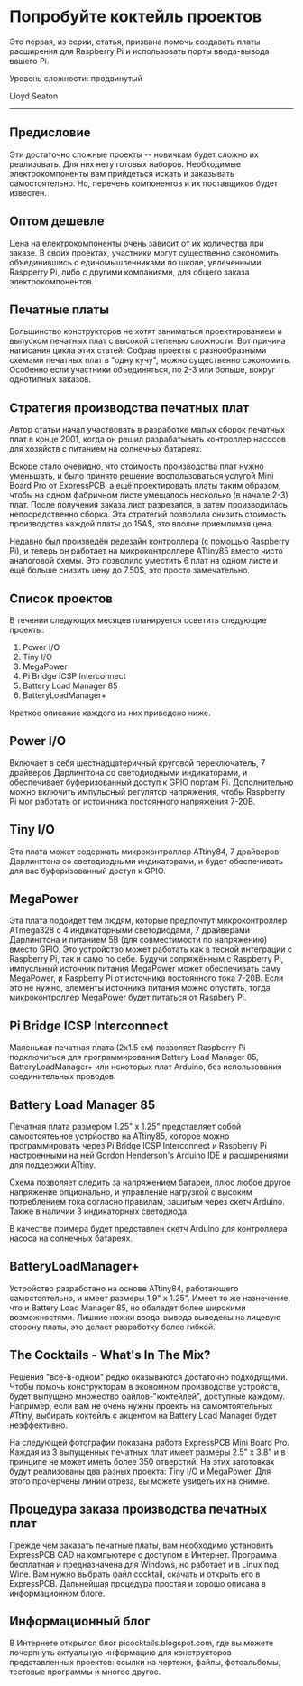 Попробуйте коктейль проектов
============================
Это первая, из серии, статья, призвана помочь создавать платы расширения для Raspberry Pi и использовать порты ввода-вывода вашего Pi.

Уровень сложности: продвинутый

Lloyd Seaton

* * *
Предисловие
--------------
Эти достаточно сложные проекты -- новичкам будет сложно их реализовать. Для них нету готовых наборов. Необходимые электрокомпоненты вам прийдеться искать и заказывать самостоятельно. Но, перечень компонентов и их поставщиков будет известен.


Оптом дешевле
--------------
Цена на електрокомпоненты очень зависит от их количества при заказе. В своих проектах, участники могут существенно сэкономить объединившись с единомышленниками по школе, увлеченными Raspperry Pi, либо с другими компаниями, для общего заказа электрокомпонентов.

Печатные платы
--------
Большинство конструкторов не хотят заниматься проектированием и выпуском печатных плат с высокой степенью сложности. Вот причина написания цикла этих статей. Собрав проекты с разнообразными схемами печатных плат в "одну кучу", можно существенно сэкономить. 
Особенно если участники объединяться, по 2-3 или больше, вокруг однотипных заказов.

Стратегия производства печатных плат
--------------------------
Автор статьи начал участвовать в разработке малых сборок печатных плат в конце 2001, когда он решил разрабатывать контроллер насосов для хозяйств с питанием на солнечных батареях.

Вскоре стало очевидно, что стоимость производства плат нужно уменьшать, и было принято решение воспользоваться услугой Mini Board Pro от ExpressPCB, а ещё проектировать платы таким образом, чтобы на одном фабричном листе умещалось несколько (в начале 2-3) плат. После получения заказа лист разрезался, а затем производилась непосредственно сборка. Эта стратегий позволила снизить стоимость производства каждой платы до 15A$, это вполне приемлимая цена.

Недавно был произведён редезайн контроллера (с помощью Raspberry Pi), и теперь он работает на микроконтроллере ATtiny85 вместо чисто аналоговой схемы. Это позволило уместить 6 плат на одном листе и ещё больше снизить цену до 7.50$, это просто замечательно.


Список проектов
---------------
В течении следующих месяцев планируется осветить следующие проекты:

1. Power I/O
2. Tiny I/O
3. MegaPower
4. Pi Bridge ICSP Interconnect
5. Battery Load Manager 85
6. BatteryLoadManager+

Краткое описание каждого из них приведено ниже.


Power I/O
---------
Включает в себя шестнадцатеричный круговой переключатель, 7 драйверов Дарлингтона со светодиодными индикаторами, и обеспечивает буферизованный доступ к GPIO портам Pi. Дополнительно можно включить импульсный регулятор напряжения, чтобы Raspberry Pi мог работать от истоичника постоянного напряжения 7-20В.


Tiny I/O
--------
Эта плата может содержать микроконтроллер ATtiny84, 7 драйверов Дарлингтона со светодиодными индикаторами, и будет обеспечивать для вас буферизованный доступ к GPIO.


MegaPower
---------
Эта плата подойдёт тем людям, которые предпочтут микроконтроллер ATmega328 с 4 индикаторными светодиодами, 7 драйверами Дарлингтона и питанием 5В (для совместимости по напряжению) вместо GPIO. Это устройство может работать как в тесной интеграции с Raspberry Pi, так и само по себе. Будучи сопряжённым с Raspberry Pi, импусльный источник питания MegaPower может обеспечивать саму MegaPower, и Raspberry Pi от источника постоянного тока 7-20В. Если это не нужно, элементы источника питания можно опустить, тогда микроконтроллер MegaPower будет питаться от Raspbery Pi.


Pi Bridge ICSP Interconnect
---------------------------
Маленькая печатная плата (2x1.5 см) позволяет Raspberry Pi подключиться для программирования Battery Load Manager 85,
BatteryLoadManager+ или некоторых плат Arduino, без использования соединительных проводов.


Battery Load Manager 85
-----------------------
Печатная плата размером 1.25" x 1.25" представляет собой самостоятеьное устрйоство на ATtiny85, которое можно программировать через Pi Bridge ICSP Interconnect и Raspberry Pi настроенными на ней Gordon Henderson's Arduino IDE и расширениями для поддержки ATtiny.

Схема позволяет следить за напряжением батареи, плюс любое другое напряжение опционально, и управление нагрузкой с высоким потреблением тока согласно правилам, зашитым через скетч Arduino. Также в наличии 3 индикаторных светодиода.

В качестве примера будет представлен скетч Arduino для контроллера насоса на солнечных батареях.


BatteryLoadManager+
-------------------
Устройство разработано на основе ATtiny84, работающего самостоятельно, и имеет размеры 1.9" x 1.25". Имеет то же назнечение, что и Battery Load Manager 85, но обаладет более широкими возможностями. Лишние ножки ввода-вывода выведены на лицевую сторону платы, это делает разработку более гибкой.


The Cocktails - What's In The Mix?
----------------------------------
Решения "всё-в-одном" редко оказываются достаточно подходящими. Чтобы помочь конструкторам в экономном производстве устройств, будет выпущено множество файлов-"коктейлей", доступные каждому. Например, если вам не очень нужны проекты на самомтоятельных ATtiny, выбирать коктейль с акцентом на Battery Load Manager будет неэффективно.

На следующей фотографии показана работа ExpressPCB Mini Board Pro. Каждая из 3 выпущенных печатных плат имеет размеры 2.5" x 3.8" и в принципе не может иметь более 350 отверстий. На этих заготовках будут реализованы два разных проекта: Tiny I/O и MegaPower. Для этого прочерчены линии отреза, вы можете увидеть их на снимке.


Процедура заказа производства печатных плат
-------------------------------------------
Прежде чем заказать печатные платы, вам необходимо установить ExpressPCB CAD на компьютере с доступом в Интернет. Программа бесплатная и предназначена для Windows, но работает и в Linux под Wine. Вам нужно выбрать файл cocktail, скачать и открыть его в ExpressPCB. Дальнейшая процедура простая и хорошо описана в информационном блоге.


Информационный блог
-------------------
В Интернете открылся блог picocktails.blogspot.com, где вы можете почерпнуть актуальную информацию для конструкторов представленных проектов: ссылки на чертежи, файлы, фотоальбомы, тестовые программы и многое другое.

